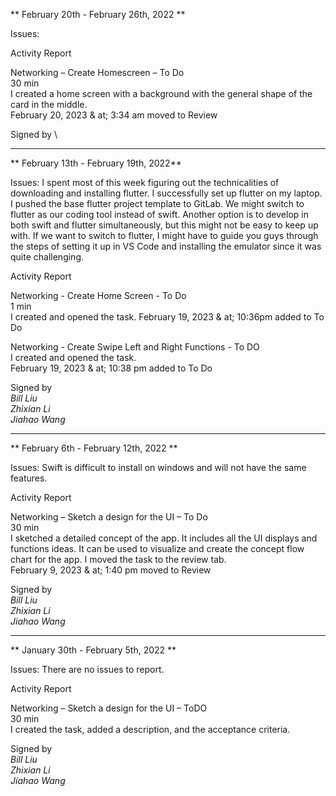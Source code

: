 ** February 20th - February 26th, 2022 **

Issues:

Activity Report 

Networking – Create Homescreen – To Do \
30 min \
I created a home screen with a background with the general shape of the card in the middle.\
February 20, 2023 & at; 3:34 am moved to Review

Signed by \


---------------------------------------------------------------------------------------------------------

** February 13th - February 19th, 2022**

Issues: I spent most of this week figuring out the technicalities of downloading and installing flutter. I successfully set up flutter on my laptop. I pushed the base flutter project template to GitLab. We might switch to flutter as our coding tool instead of swift. Another option is to develop in both swift and flutter simultaneously, but this might not be easy to keep up with. If we want to switch to flutter, I might have to guide you guys through the steps of setting it up in VS Code and installing the emulator since it was quite challenging.

Activity Report

Networking - Create Home Screen - To Do \
1 min \
I created and opened the task.
February 19, 2023 & at; 10:36pm added to To Do

Networking - Create Swipe Left and Right Functions - To DO \
I created and opened the task. \
February 19, 2023 & at; 10:38 pm added to To Do

Signed by \
_Bill Liu \
Zhixian Li \
Jiahao Wang_

---------------------------------------------------------------------------------------------------------

** February 6th - February 12th, 2022 **

Issues: Swift is difficult to install on windows and will not have the same features.

Activity Report 

Networking – Sketch a design for the UI – To Do \
30 min \
I sketched a detailed concept of the app. It includes all the UI displays and functions ideas. It can be used to visualize and create the concept flow chart for the app. I moved the task to the review tab. \
February 9, 2023 & at; 1:40 pm moved to Review

Signed by \
_Bill Liu \
Zhixian Li \
Jiahao Wang_

---------------------------------------------------------------------------------------------------------

** January 30th - February 5th, 2022 **

Issues: There are no issues to report.

Activity Report 

Networking – Sketch a design for the UI – ToDO \
30 min \
I created the task, added a description, and the acceptance criteria.

Signed by \
_Bill Liu \
Zhixian Li \
Jiahao Wang_